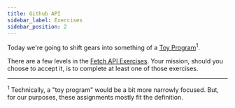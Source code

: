 ```yaml
---
title: Github API
sidebar_label: Exercises
sidebar_position: 2
---
```

<!-- markdownlint-disable no-inline-html no-trailing-punctuation -->

Today we're going to shift gears into something of a [Toy Program](https://en.wikipedia.org/wiki/Toy_program)<sup>1</sup>.

There are a few levels in the [Fetch API Exercises](/docs/exercises/js-fetch-practice/).
Your mission, should you choose to accept it, is to complete at least one of those exercises.

---
<sup>1</sup> Technically, a "toy program" would be a bit more narrowly focused. But, for our purposes, these assignments mostly fit the definition.
